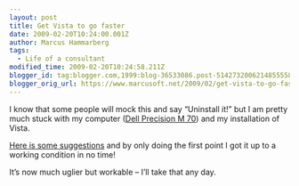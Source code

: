 ```yaml
---
layout: post
title: Get Vista to go faster
date: 2009-02-20T10:24:00.001Z
author: Marcus Hammarberg
tags:
  - Life of a consultant
modified_time: 2009-02-20T10:24:58.211Z
blogger_id: tag:blogger.com,1999:blog-36533086.post-5142732006214855558
blogger_orig_url: https://www.marcusoft.net/2009/02/get-vista-to-go-faster.html
---
```


I know that some people will mock this and say “Uninstall it!” but I am pretty much stuck with my computer ([Dell Precision M 70](http://www.dell.com/content/products/productdetails.aspx/precn_m70?c=us&cs=22&l=en&s=dfh)) and my installation of Vista.

[Here is some suggestions](http://vistafaqs.com/viewfaq.aspx?faq=63) and by only doing the first point I got it up to a working condition in no time!

It’s now much uglier but workable – I’ll take that any day.
